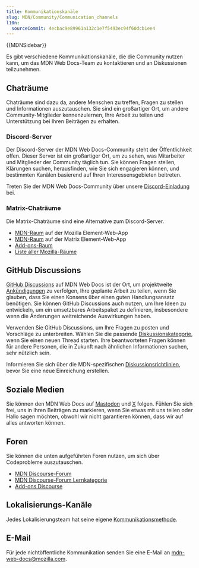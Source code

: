 ```yaml
---
title: Kommunikationskanäle
slug: MDN/Community/Communication_channels
l10n:
  sourceCommit: 4ecbac9e89961a132c1e7f5493ec94f60dcb1ee4
---
```


{{MDNSidebar}}

Es gibt verschiedene Kommunikationskanäle, die die Community nutzen kann, um das MDN Web Docs-Team zu kontaktieren und an Diskussionen teilzunehmen.

## Chaträume

Chaträume sind dazu da, andere Menschen zu treffen, Fragen zu stellen und Informationen auszutauschen. Sie sind ein großartiger Ort, um andere Community-Mitglieder kennenzulernen, Ihre Arbeit zu teilen und Unterstützung bei Ihren Beiträgen zu erhalten.

### Discord-Server

Der Discord-Server der MDN Web Docs-Community steht der Öffentlichkeit offen. Dieser Server ist ein großartiger Ort, um zu sehen, was Mitarbeiter und Mitglieder der Community täglich tun. Sie können Fragen stellen, Klärungen suchen, herausfinden, wie Sie sich engagieren können, und bestimmten Kanälen basierend auf Ihren Interessensgebieten beitreten.

Treten Sie der MDN Web Docs-Community über unsere [Discord-Einladung](/discord) bei.

### Matrix-Chaträume

Die Matrix-Chaträume sind eine Alternative zum Discord-Server.

- [MDN-Raum](https://chat.mozilla.org/#/room/#mdn:mozilla.org) auf der Mozilla Element-Web-App
- [MDN-Raum](https://app.element.io/#/room/#mdn:mozilla.org) auf der Matrix Element-Web-App
- [Add-ons-Raum](https://chat.mozilla.org/#/room/#addons:mozilla.org)
- [Liste aller Mozilla-Räume](https://wiki.mozilla.org/Matrix#Commonly_used_rooms)

## GitHub Discussions

[GitHub Discussions](https://github.com/orgs/mdn/discussions) auf MDN Web Docs ist der Ort, um projektweite [Ankündigungen](https://github.com/orgs/mdn/discussions/categories/announcements) zu verfolgen, Ihre geplante Arbeit zu teilen, wenn Sie glauben, dass Sie einen Konsens über einen guten Handlungsansatz benötigen. Sie können GitHub Discussions auch nutzen, um Ihre Ideen zu entwickeln, um ein umsetzbares Arbeitspaket zu definieren, insbesondere wenn die Änderungen weitreichende Auswirkungen haben.

Verwenden Sie GitHub Discussions, um Ihre Fragen zu posten und Vorschläge zu unterbreiten. Wählen Sie die passende [Diskussionskategorie](https://github.com/mdn/mdn-community#github-discussions), wenn Sie einen neuen Thread starten. Ihre beantworteten Fragen können für andere Personen, die in Zukunft nach ähnlichen Informationen suchen, sehr nützlich sein.

Informieren Sie sich über die MDN-spezifischen [Diskussionsrichtlinien](/de/docs/MDN/Community/Discussions), bevor Sie eine neue Einreichung erstellen.

## Soziale Medien

Sie können den MDN Web Docs auf [Mastodon](https://mozilla.social/@mdn) und [X](https://x.com/MozDevNet) folgen. Fühlen Sie sich frei, uns in Ihren Beiträgen zu markieren, wenn Sie etwas mit uns teilen oder Hallo sagen möchten, obwohl wir nicht garantieren können, dass wir auf alles antworten können.

## Foren

Sie können die unten aufgeführten Foren nutzen, um sich über Codeprobleme auszutauschen.

- [MDN Discourse-Forum](https://discourse.mozilla.org/c/mdn/236)
- [MDN Discourse-Forum Lernkategorie](https://discourse.mozilla.org/c/mdn/learn/250)
- [Add-ons Discourse](https://discourse.mozilla.org/c/add-ons/35)

## Lokalisierungs-Kanäle

Jedes Lokalisierungsteam hat seine eigene [Kommunikationsmethode](/de/docs/MDN/Community/Contributing/Translated_content).

## E-Mail

Für jede nichtöffentliche Kommunikation senden Sie eine E-Mail an [mdn-web-docs@mozilla.com](mailto:mdn-web-docs@mozilla.com).
